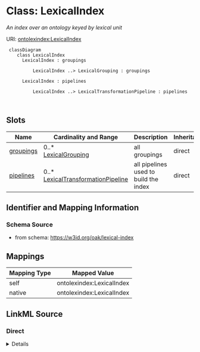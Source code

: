 # Class: LexicalIndex
_An index over an ontology keyed by lexical unit_




URI: [ontolexindex:LexicalIndex](https://w3id.org/oak/lexical-index/LexicalIndex)



```{mermaid}
 classDiagram
    class LexicalIndex
      LexicalIndex : groupings
        
          LexicalIndex ..> LexicalGrouping : groupings
        
      LexicalIndex : pipelines
        
          LexicalIndex ..> LexicalTransformationPipeline : pipelines
        
      
```




<!-- no inheritance hierarchy -->


## Slots

| Name | Cardinality and Range | Description | Inheritance |
| ---  | --- | --- | --- |
| [groupings](groupings.md) | 0..* <br/> [LexicalGrouping](LexicalGrouping.md) | all groupings | direct |
| [pipelines](pipelines.md) | 0..* <br/> [LexicalTransformationPipeline](LexicalTransformationPipeline.md) | all pipelines used to build the index | direct |









## Identifier and Mapping Information







### Schema Source


* from schema: https://w3id.org/oak/lexical-index





## Mappings

| Mapping Type | Mapped Value |
| ---  | ---  |
| self | ontolexindex:LexicalIndex |
| native | ontolexindex:LexicalIndex |





## LinkML Source

<!-- TODO: investigate https://stackoverflow.com/questions/37606292/how-to-create-tabbed-code-blocks-in-mkdocs-or-sphinx -->

### Direct

<details>
```yaml
name: LexicalIndex
description: An index over an ontology keyed by lexical unit
from_schema: https://w3id.org/oak/lexical-index
rank: 1000
attributes:
  groupings:
    name: groupings
    description: all groupings
    from_schema: https://w3id.org/oak/lexical-index
    rank: 1000
    multivalued: true
    range: LexicalGrouping
    inlined: true
  pipelines:
    name: pipelines
    description: all pipelines used to build the index
    from_schema: https://w3id.org/oak/lexical-index
    rank: 1000
    multivalued: true
    range: LexicalTransformationPipeline
    inlined: true

```
</details>

### Induced

<details>
```yaml
name: LexicalIndex
description: An index over an ontology keyed by lexical unit
from_schema: https://w3id.org/oak/lexical-index
rank: 1000
attributes:
  groupings:
    name: groupings
    description: all groupings
    from_schema: https://w3id.org/oak/lexical-index
    rank: 1000
    multivalued: true
    alias: groupings
    owner: LexicalIndex
    domain_of:
    - LexicalIndex
    range: LexicalGrouping
    inlined: true
  pipelines:
    name: pipelines
    description: all pipelines used to build the index
    from_schema: https://w3id.org/oak/lexical-index
    rank: 1000
    multivalued: true
    alias: pipelines
    owner: LexicalIndex
    domain_of:
    - LexicalIndex
    range: LexicalTransformationPipeline
    inlined: true

```
</details>